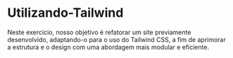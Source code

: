 # Utilizando-Tailwind
Neste exercício, nosso objetivo é refatorar um site previamente desenvolvido, adaptando-o para o uso do Tailwind CSS, a fim de aprimorar a estrutura e o design com uma abordagem mais modular e eficiente.
